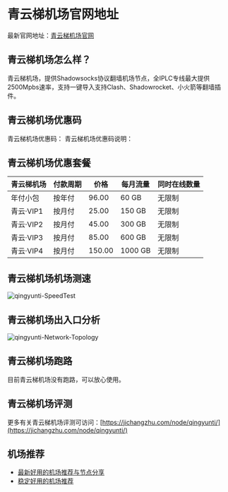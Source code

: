 # 青云梯机场官网地址
最新官网地址：[青云梯机场官网](https://jcz.affxc.com/qingyunti/)

## 青云梯机场怎么样？
青云梯机场，提供Shadowsocks协议翻墙机场节点，全IPLC专线最大提供2500Mpbs速率，支持一键导入支持Clash、Shadowrocket、小火箭等翻墙插件。

## 青云梯机场优惠码
青云梯机场优惠码：
青云梯机场优惠码说明：

## 青云梯机场优惠套餐

| 青云梯机场   | 付款周期 | 价格     | 每月流量    | 同时在线数量 |
|---------|------|--------|---------|--------|
| 年付小包    | 按年付  | 96.00  | 60 GB   | 无限制    |
| 青云·VIP1 | 按月付  | 25.00  | 150 GB  | 无限制    |
| 青云·VIP2 | 按月付  | 45.00  | 300 GB  | 无限制    |
| 青云·VIP3 | 按月付  | 85.00  | 600 GB  | 无限制    |
| 青云·VIP4 | 按月付  | 150.00 | 1000 GB | 无限制    |

## 青云梯机场机场测速

![qingyunti-SpeedTest](https://github.com/user-attachments/assets/313a9513-d36d-476c-90ca-cbf08537a23a)


## 青云梯机场出入口分析

![qingyunti-Network-Topology](https://github.com/user-attachments/assets/ee480a23-3113-4873-9c36-d0dd2fe50dcb)


## 青云梯机场跑路
目前青云梯机场没有跑路，可以放心使用。

## 青云梯机场评测
更多有关青云梯机场评测可访问：[https://jichangzhu.com/node/qingyunti/](https://jichangzhu.com/node/qingyunti/)

## 机场推荐
 - [最新好用的机场推荐与节点分享](https://github.com/jichangzhu/JichangTuijian)
 - [稳定好用的机场推荐](https://jichangzhu.com/node/?utm_source=github&utm_medium=jichangzhu-details)
